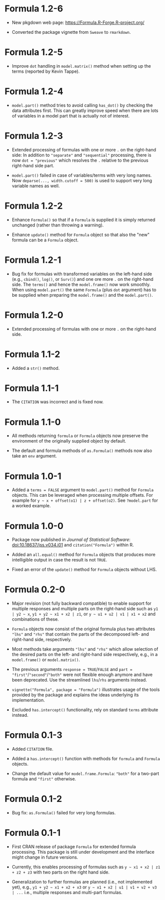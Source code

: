 # Formula 1.2-6

* New pkgdown web page: <https://Formula.R-Forge.R-project.org/>

* Converted the package vignette from `Sweave` to `rmarkdown`.


# Formula 1.2-5

* Improve `dot` handling in `model.matrix()` method when setting up the
  terms (reported by Kevin Tappe).


# Formula 1.2-4

* `model.part()` method tries to avoid calling `has_dot()` by checking the
  data attributes first. This can greatly improve speed when there are lots
  of variables in a model part that is actually not of interest.


# Formula 1.2-3

* Extended processing of formulas with one or more `.` on the
  right-hand side: In addition to `"separate"` and `"sequential"` processing,
  there is now `dot = "previous"` which resolves the `.` relative to
  the previous right-hand side part.

* `model.part()` failed in case of variables/terms with very long
  names. Now `deparse(..., width.cutoff = 500)` is used to support
  very long variable names as well.


# Formula 1.2-2

* Enhance `Formula()` so that if a `Formula` is supplied it is simply
  returned unchanged (rather than throwing a warning).

* Enhance `update()` method for `Formula` object so that also the "new"
  formula can be a `Formula` object.


# Formula 1.2-1

* Bug fix for formulas with transformed variables on the left-hand
  side (e.g., `cbind()`, `log()`, or `Surv()`) and one ore more `.` on the
  right-hand side. The `terms()` and hence the `model.frame()` now work
  smoothly. When using `model.part()` the same `Formula` (plus `dot`
  argument) has to be supplied when preparing the `model.frame()` and
  the `model.part()`.


# Formula 1.2-0

* Extended processing of formulas with one or more `.` on the
  right-hand side.


# Formula 1.1-2

* Added a `str()` method.


# Formula 1.1-1

* The `CITATION` was incorrect and is fixed now.


# Formula 1.1-0

* All methods returning `formula` or `Formula` objects now preserve the
  environment of the originally supplied object by default.

* The default and formula methods of `as.Formula()` methods now also take
  an `env` argument.


# Formula 1.0-1

* Added a `terms = FALSE` argument to `model.part()` method for `Formula`
  objects. This can be leveraged when processing multiple offsets.
  For example for `y ~ x + offset(o1) | z + offset(o2)`. See `?model.part`
  for a worked example.


# Formula 1.0-0

* Package now published in _Journal of Statistical Software_:
  [doi:10.18637/jss.v034.i01](https://doi.org/10.18637/jss.v034.i01)
  and `citation("Formula")` within R. 

* Added an `all.equal()` method for `Formula` objects that produces
  more intelligible output in case the result is not `TRUE`.

* Fixed an error of the `update()` method for `Formula` objects
  without LHS.


# Formula 0.2-0

* Major revision (not fully backward compatible) to enable support
  for multiple responses and multiple parts on the right-hand side
  such as
  `y1 | y2 ~ x`,
  `y1 + y2 ~ x1 + x2 | z1`, or
  `y ~ u1 + u2 | v1 | x1 + x2`
  and combinations of these.
      
* `Formula` objects now consist of the original formula plus two
  attributes `"lhs"` and `"rhs"` that contain the parts of the decomposed
  left- and right-hand side, respectively.

* Most methods take arguments `"lhs"` and `"rhs"` which allow selection
  of the desired parts on the left- and right-hand side respectively,
  e.g., in a `model.frame()` or `model.matrix()`.
  
* The previous arguments `response = TRUE`/`FALSE` and
  `part = "first"`/`"second"`/`"both"` were not flexible enough anymore
  and have been deprecated. Use the streamlined `lhs`/`rhs` arguments
  instead.

* `vignette("Formula", package = "Formula")` illustrates usage of
  the tools provided by the package and explains the ideas underlying
  its implementation.
  
* Excluded `has.intercept()` functionality, rely on standard `terms` attribute
  instead.


# Formula 0.1-3

* Added `CITATION` file.

* Added a `has.intercept()` function with methods for `formula` and
  `Formula` objects.

* Change the default value for `model.frame.Formula`: `"both"` for a
  two-part formula and `"first"` otherwise.


# Formula 0.1-2

* Bug fix: `as.Formula()` failed for very long formulas.


# Formula 0.1-1

* First CRAN release of package `Formula` for extended
  formula processing. This package is still under development
  and the interface might change in future versions.

* Currently, this enables processing of formulas such as
  `y ~ x1 + x2 | z1 + z2 + z3`
  with two parts on the right hand side.
  
* Generalization to further formulas are planned (i.e.,
  not implemented yet), e.g.,
  `y1 + y2 ~ x1 + x2 + x3` or
  `y ~ x1 + x2 | u1 | v1 + v2 + v3 | ...`
  i.e., multiple responses and multi-part formulas.
